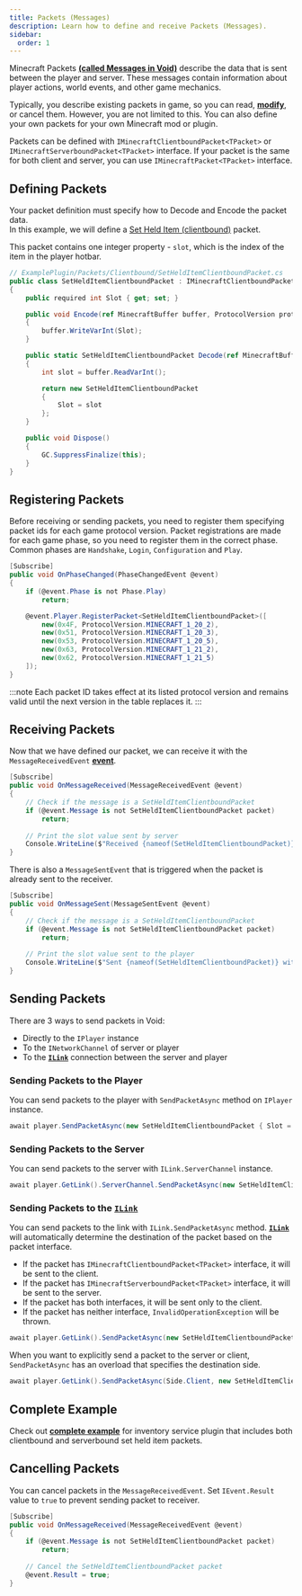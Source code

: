 ```yaml
---
title: Packets (Messages)
description: Learn how to define and receive Packets (Messages).
sidebar:
  order: 1
---
```


Minecraft Packets [**(called Messages in Void)**](https://github.com/caunt/Void/blob/main/src/Minecraft/Network/Messages/Packets/IMinecraftPacket.cs#L7) describe the data that is sent between the player and server.
These messages contain information about player actions, world events, and other game mechanics.

Typically, you describe existing packets in game, so you can read, [**modify**](/docs/developing-plugins/network/modifying-data), or cancel them.
However, you are not limited to this. You can also define your own packets for your own Minecraft mod or plugin.

Packets can be defined with `IMinecraftClientboundPacket<TPacket>` or `IMinecraftServerboundPacket<TPacket>` interface. If your packet is the same for both client and server, you can use `IMinecraftPacket<TPacket>` interface.

## Defining Packets
Your packet definition must specify how to Decode and Encode the packet data.  
In this example, we will define a [Set Held Item (clientbound)](https://minecraft.wiki/w/Java_Edition_protocol/Packets#Set_Held_Item_(clientbound)) packet.

This packet contains one integer property - `slot`, which is the index of the item in the player hotbar.
```csharp
// ExamplePlugin/Packets/Clientbound/SetHeldItemClientboundPacket.cs
public class SetHeldItemClientboundPacket : IMinecraftClientboundPacket<SetHeldItemClientboundPacket>
{
    public required int Slot { get; set; }

    public void Encode(ref MinecraftBuffer buffer, ProtocolVersion protocolVersion)
    {
        buffer.WriteVarInt(Slot);
    }

    public static SetHeldItemClientboundPacket Decode(ref MinecraftBuffer buffer, ProtocolVersion protocolVersion)
    {
        int slot = buffer.ReadVarInt();

        return new SetHeldItemClientboundPacket
        {
            Slot = slot
        };
    }

    public void Dispose()
    {
        GC.SuppressFinalize(this);
    }
}

```

## Registering Packets
Before receiving or sending packets, you need to register them specifying packet ids for each game protocol version.
Packet registrations are made for each game phase, so you need to register them in the correct phase. Common phases are `Handshake`, `Login`, `Configuration` and `Play`.
```csharp
[Subscribe]
public void OnPhaseChanged(PhaseChangedEvent @event)
{
    if (@event.Phase is not Phase.Play)
        return;

    @event.Player.RegisterPacket<SetHeldItemClientboundPacket>([
        new(0x4F, ProtocolVersion.MINECRAFT_1_20_2),
        new(0x51, ProtocolVersion.MINECRAFT_1_20_3),
        new(0x53, ProtocolVersion.MINECRAFT_1_20_5),
        new(0x63, ProtocolVersion.MINECRAFT_1_21_2),
        new(0x62, ProtocolVersion.MINECRAFT_1_21_5)
    ]);
}
```

:::note
Each packet ID takes effect at its listed protocol version and remains valid until the next version in the table replaces it.
:::

## Receiving Packets
Now that we have defined our packet, we can receive it with the `MessageReceivedEvent` [**event**](/docs/developing-plugins/events/listening-to-events/).
```csharp
[Subscribe]
public void OnMessageReceived(MessageReceivedEvent @event)
{
    // Check if the message is a SetHeldItemClientboundPacket
    if (@event.Message is not SetHeldItemClientboundPacket packet)
        return;
        
    // Print the slot value sent by server
    Console.WriteLine($"Received {nameof(SetHeldItemClientboundPacket)} with Slot: {packet.Slot}");
}
```

There is also a `MessageSentEvent` that is triggered when the packet is already sent to the receiver.
```csharp
[Subscribe]
public void OnMessageSent(MessageSentEvent @event)
{
    // Check if the message is a SetHeldItemClientboundPacket
    if (@event.Message is not SetHeldItemClientboundPacket packet)
        return;
        
    // Print the slot value sent to the player
    Console.WriteLine($"Sent {nameof(SetHeldItemClientboundPacket)} with Slot: {packet.Slot}");
}
```

## Sending Packets
There are 3 ways to send packets in Void:
- Directly to the `IPlayer` instance
- To the `INetworkChannel` of server or player 
- To the [**`ILink`**](/docs/developing-plugins/network/links) connection between the server and player

### Sending Packets to the Player
You can send packets to the player with `SendPacketAsync` method on `IPlayer` instance.
```csharp
await player.SendPacketAsync(new SetHeldItemClientboundPacket { Slot = slot }, cancellationToken);
```

### Sending Packets to the Server
You can send packets to the server with `ILink.ServerChannel` instance.
```csharp
await player.GetLink().ServerChannel.SendPacketAsync(new SetHeldItemClientboundPacket { Slot = slot }, cancellationToken);
```

### Sending Packets to the [**`ILink`**](/docs/developing-plugins/network/links)
You can send packets to the link with `ILink.SendPacketAsync` method.
[**`ILink`**](/docs/developing-plugins/network/links) will automatically determine the destination of the packet based on the packet interface.  
- If the packet has `IMinecraftClientboundPacket<TPacket>` interface, it will be sent to the client.
- If the packet has `IMinecraftServerboundPacket<TPacket>` interface, it will be sent to the server.
- If the packet has both interfaces, it will be sent only to the client.
- If the packet has neither interface, `InvalidOperationException` will be thrown.
```csharp
await player.GetLink().SendPacketAsync(new SetHeldItemClientboundPacket { Slot = slot }, cancellationToken);
```

When you want to explicitly send a packet to the server or client, `SendPacketAsync` has an overload that specifies the destination side.
```csharp
await player.GetLink().SendPacketAsync(Side.Client, new SetHeldItemClientboundPacket { Slot = slot }, cancellationToken);
```

## Complete Example
Check out [**complete example**](https://github.com/caunt/Void/blob/main/src/Plugins/ExamplePlugin/Services/InventoryService.cs) for inventory service plugin that includes both clientbound and serverbound set held item packets.


## Cancelling Packets
You can cancel packets in the `MessageReceivedEvent`.
Set `IEvent.Result` value to `true` to prevent sending packet to receiver.
```csharp
[Subscribe]
public void OnMessageReceived(MessageReceivedEvent @event)
{
    if (@event.Message is not SetHeldItemClientboundPacket packet)
        return;
        
    // Cancel the SetHeldItemClientboundPacket packet
    @event.Result = true;
}
```
